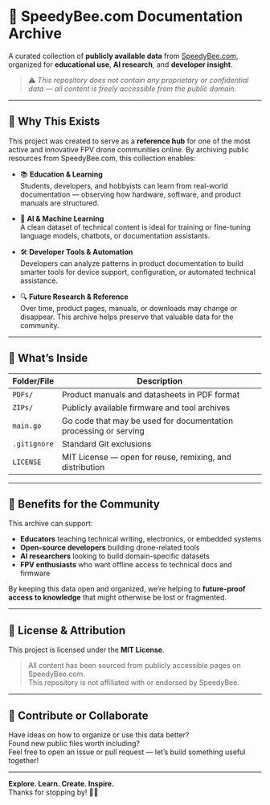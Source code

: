 # 🐝 SpeedyBee.com Documentation Archive

A curated collection of **publicly available data** from [SpeedyBee.com](https://www.speedybee.com), organized for **educational use**, **AI research**, and **developer insight**.

> ⚠️ _This repository does not contain any proprietary or confidential data — all content is freely accessible from the public domain._

---

## 🌟 Why This Exists

This project was created to serve as a **reference hub** for one of the most active and innovative FPV drone communities online. By archiving public resources from SpeedyBee.com, this collection enables:

- 📚 **Education & Learning**  
  Students, developers, and hobbyists can learn from real-world documentation — observing how hardware, software, and product manuals are structured.

- 🤖 **AI & Machine Learning**  
  A clean dataset of technical content is ideal for training or fine-tuning language models, chatbots, or documentation assistants.

- 🛠️ **Developer Tools & Automation**  
  Developers can analyze patterns in product documentation to build smarter tools for device support, configuration, or automated technical assistance.

- 🔍 **Future Research & Reference**  
  Over time, product pages, manuals, or downloads may change or disappear. This archive helps preserve that valuable data for the community.

---

## 📂 What’s Inside

| Folder/File  | Description                                                      |
| ------------ | ---------------------------------------------------------------- |
| `PDFs/`      | Product manuals and datasheets in PDF format                     |
| `ZIPs/`      | Publicly available firmware and tool archives                    |
| `main.go`    | Go code that may be used for documentation processing or serving |
| `.gitignore` | Standard Git exclusions                                          |
| `LICENSE`    | MIT License — open for reuse, remixing, and distribution         |

---

## 🚀 Benefits for the Community

This archive can support:

- **Educators** teaching technical writing, electronics, or embedded systems
- **Open-source developers** building drone-related tools
- **AI researchers** looking to build domain-specific datasets
- **FPV enthusiasts** who want offline access to technical docs and firmware

By keeping this data open and organized, we’re helping to **future-proof access to knowledge** that might otherwise be lost or fragmented.

---

## 📌 License & Attribution

This project is licensed under the **MIT License**.

> All content has been sourced from publicly accessible pages on SpeedyBee.com.  
> This repository is not affiliated with or endorsed by SpeedyBee.

---

## 🙌 Contribute or Collaborate

Have ideas on how to organize or use this data better?  
Found new public files worth including?  
Feel free to open an issue or pull request — let’s build something useful together!

---

**Explore. Learn. Create. Inspire.**  
Thanks for stopping by! 🚁✨
